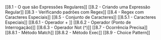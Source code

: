 [[8.1 - O que são Expressões Regulares]]
[[8.2 - Criando uma Expressão Regular]]
[[8.3 - Verificando padrões com Regex]]
[[8.4 - Regex com Caracteres Especiais]]
[[8.5 - Conjunto de Caracteres]]
[[8.5.1 - Caracteres Especiais]]
[[8.6.1 - Operador + ]]
[[8.6.2 - Operador (Ponto de Interrogação)]]
[[8.6.3 - Operador Not (^)]]
[[8.7 - Ocorrência Precisa]]
[[8.8.1 - Método Match]]
[[8.8.2 - Método Exec]]
[[8.9 - Choice Pattern]]